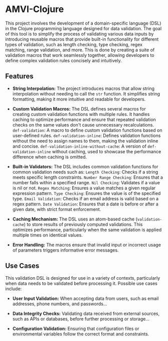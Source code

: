 # AMVI-Clojure

This project involves the development of a domain-specific language (DSL) in the Clojure programming language designed for data validation. The goal of this tool is to simplify the process of validating various data inputs by introducing reusable macros that provide built-in functionality for different types of validation, such as length checking, type checking, regex matching, range validation, and more. This is done by creating a suite of validation macros that work seamlessly together, allowing developers to define complex validation rules concisely and intuitively.

## Features

- **String Interpolation:** The project introduces macros that allow string interpolation without needing to call the `str` function. It simplifies string formatting, making it more intuitive and readable for developers.

- **Custom Validation Macros:** The DSL defines several macros for creating custom validation functions with multiple rules. It handles caching to optimize performance and ensure that repeated validation checks on the same values don't cause unnecessary recalculations.
  `def-validation`: A macro to define custom validation functions based on user-defined rules.
  `def-validation-inline`: Defines validation functions without the need to assign names to them, making the validation inline and concise.
  `def-validation-inline-without-cache`: A version of `def-validation-inline` without caching, used to showcase the performance difference when caching is omitted.

- **Built-in Validators:** The DSL includes common validation functions for common validation needs such as:
  `Length Checking`: Checks if a string meets specific length constraints.
  `Number Range Checking`: Ensures that a number falls within a specified range.
  `Nil Checking`: Validates if a value is nil or not.
  `Regex Matching`: Ensures a value matches a given regular expression pattern.
  `Type Checking`: Ensures the value is of the specified type.
  `Email Validation`: Checks if an email address is valid based on a regex pattern.
  `Date Validation`: Ensures that a date is before or after a given date, with strict format enforcement.

- **Caching Mechanism:** The DSL uses an atom-based cache (`validation-cache`) to store results of previously computed validations. This optimizes performance, particularly when the same validation is applied multiple times on identical values.

- **Error Handling:** The macros ensure that invalid input or incorrect usage of parameters triggers informative error messages.

## Use Cases

This validation DSL is designed for use in a variety of contexts, particularly when data needs to be validated before processing it. Possible use cases include:

- **User Input Validation:** When accepting data from users, such as email addresses, phone numbers, and passwords...

- **Data Integrity Checks:** Validating data received from external sources, such as APIs or databases, before further processing or storage...

- **Configuration Validation:** Ensuring that configuration files or environmental variables follow the correct format and constraints.
